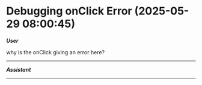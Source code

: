<!-- Generated by SpecStory -->

# Debugging onClick Error (2025-05-29 08:00:45)

_**User**_

why is the onClick giving an error here?

---

_**Assistant**_



---

